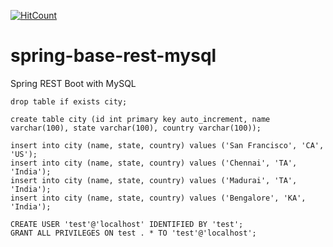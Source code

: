 [![HitCount](http://hits.dwyl.io/teamtact/https://github.com/teamtact/spring-base-rest-mysql.svg)](http://hits.dwyl.io/teamtact/https://github.com/teamtact/spring-base-rest-mysql)

# spring-base-rest-mysql
Spring REST Boot with MySQL

```
drop table if exists city;

create table city (id int primary key auto_increment, name varchar(100), state varchar(100), country varchar(100));

insert into city (name, state, country) values ('San Francisco', 'CA', 'US');
insert into city (name, state, country) values ('Chennai', 'TA', 'India');
insert into city (name, state, country) values ('Madurai', 'TA', 'India');
insert into city (name, state, country) values ('Bengalore', 'KA', 'India');

CREATE USER 'test'@'localhost' IDENTIFIED BY 'test';
GRANT ALL PRIVILEGES ON test . * TO 'test'@'localhost';
```
